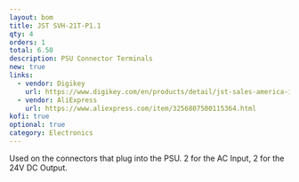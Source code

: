 ```yaml
---
layout: bom
title: JST SVH-21T-P1.1
qty: 4
orders: 1
total: 6.50
description: PSU Connector Terminals
new: true
links:
  - vendor: Digikey
    url: https://www.digikey.com/en/products/detail/jst-sales-america-inc/SVH-21T-P1-1/527368
  - vendor: AliExpress
    url: https://www.aliexpress.com/item/3256807500115364.html
kofi: true
optional: true
category: Electronics
---
```


Used on the connectors that plug into the PSU. 2 for the AC Input, 2 for the 24V DC Output.